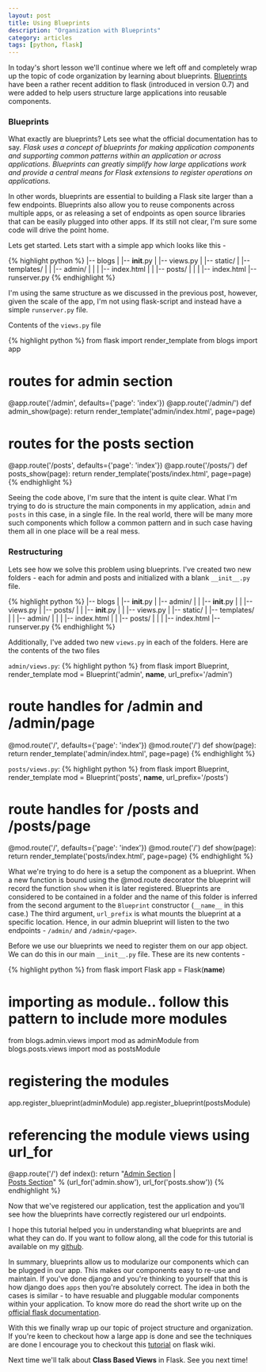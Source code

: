 ```yaml
---
layout: post
title: Using Blueprints
description: "Organization with Blueprints"
category: articles
tags: [python, flask]
---
```


In today's short lesson we'll continue where we left off and completely wrap up the topic of code organization by learning about blueprints. [Blueprints](http://flask.pocoo.org/docs/blueprints/) have been a rather recent addition to flask (introduced in version 0.7) and were added to help users structure large applications into reusable components. 

### Blueprints

What exactly are blueprints? Lets see what the official documentation has to say. *Flask uses a concept of blueprints for making application components and supporting common patterns within an application or across applications. Blueprints can greatly simplify how large applications work and provide a central means for Flask extensions to register operations on applications.* 

In other words, blueprints are essential to building a Flask site larger than a few endpoints. Blueprints also allow you to reuse components across multiple apps, or as releasing a set of endpoints as open source libraries that can be easily plugged into other apps. If its still not clear, I'm sure some code will drive the point home.

Lets get started. Lets start with a simple app which looks like this -

{% highlight python %}
|-- blogs
|  |-- __init__.py
|  |-- views.py
|  |-- static/
|  |-- templates/
|  |  |-- admin/
|  |  |  |-- index.html
|  |  |-- posts/
|  |  |  |-- index.html
|-- runserver.py
{% endhighlight %}

I'm using the same structure as we discussed in the previous post, however,
given the scale of the app, I'm not using flask-script and instead have a simple
`runserver.py` file.

Contents of the `views.py` file 

{% highlight python %}
from flask import render_template
from blogs import app

# routes for admin section
@app.route('/admin', defaults={'page': 'index'})
@app.route('/admin/<page>')
def admin_show(page):
  return render_template('admin/index.html', page=page)

# routes for the posts section
@app.route('/posts', defaults={'page': 'index'})
@app.route('/posts/<page>')
def posts_show(page):
  return render_template('posts/index.html', page=page)
{% endhighlight %}

Seeing the code above, I'm sure that the intent is quite clear. What I'm trying
to do is structure the main components in my application, `admin` and `posts` in
this case, in a single file. In the real world, there will be many more such
components which follow a common pattern and in such case having them all in
one place will be a real mess. 

### Restructuring

Lets see how we solve this problem using blueprints. I've created two new
folders - each for admin and posts and initialized with a blank `__init__.py`
file. 

{% highlight python %}
|-- blogs
|  |-- __init__.py
|  |-- admin/
|  |  |-- __init__.py
|  |  |-- views.py
|  |-- posts/
|  |  |-- __init__.py
|  |  |-- views.py
|  |-- static/
|  |-- templates/
|  |  |-- admin/
|  |  |  |-- index.html
|  |  |-- posts/
|  |  |  |-- index.html
|-- runserver.py
{% endhighlight %}

Additionally, I've added two new `views.py` in each of the folders. Here are the
contents of the two files

`admin/views.py`:
{% highlight python %}
from flask import Blueprint, render_template
mod = Blueprint('admin', __name__, url_prefix='/admin')

# route handles for /admin and /admin/page
@mod.route('/', defaults={'page': 'index'})
@mod.route('/<page>')
def show(page):
  return render_template('admin/index.html', page=page)
{% endhighlight %}

`posts/views.py`:
{% highlight python %}
from flask import Blueprint, render_template
mod = Blueprint('posts', __name__, url_prefix='/posts')

# route handles for /posts and /posts/page
@mod.route('/', defaults={'page': 'index'})
@mod.route('/<page>')
def show(page):
  return render_template('posts/index.html', page=page)
{% endhighlight %}

What we're trying to do here is a setup the component as a blueprint. When a new
function is bound using the @mod.route decorator the blueprint will record the
function `show` when it is later registered. Blueprints are considered to be
contained in a folder and the name of this folder is inferred from the second
argument to the `Blueprint` constructor (`__name__` in this case.) The third
argument, `url_prefix` is what mounts the blueprint at a specific location.
Hence, in our admin blueprint will listen to the two endpoints - `/admin/` and
`/admin/<page>`.

Before we use our blueprints we need to register them on our app object. We can
do this in our main `__init__.py` file. These are its new contents - 

{% highlight python %}
from flask import Flask
app = Flask(__name__)

# importing as module.. follow this pattern to include more modules
from blogs.admin.views import mod as adminModule
from blogs.posts.views import mod as postsModule

# registering the modules
app.register_blueprint(adminModule)
app.register_blueprint(postsModule)

# referencing the module views using url_for
@app.route('/')
def index():
    return "<a href='%s'>Admin Section</a> | \
            <a href='%s'>Posts Section</a>" % (url_for('admin.show'),
                                               url_for('posts.show'))
{% endhighlight %}

Now that we've registered our application, test the application and you'll see
how the blueprints have correctly registered our url endpoints.

I hope this tutorial helped you in understanding what blueprints are and what
they can do. If you want to follow along, all the code for this tutorial is
available on my [github](https://github.com/prakhar1989/flask-tuts/tree/master/lesson-2).

In summary, blueprints allow us to modularize our components which can be plugged in our
app. This makes our components easy to re-use and maintain. If you've done
django and you're thinking to yourself that this is how django does `apps` then
you're absolutely correct. The idea in both the cases is similar - to have
resuable and pluggable modular components within your application. To know more
do read the short write up on the [official flask documentation](http://flask.pocoo.org/docs/blueprints/). 

With this we finally wrap up our topic of project structure and organization. If
you're keen to checkout how a large app is done and see the techniques are done
I encourage you to checkout this [tutorial](https://github.com/mitsuhiko/flask/wiki/Large-app-how-to) on flask wiki.

Next time we'll talk about **Class Based Views** in Flask. See you next time!
